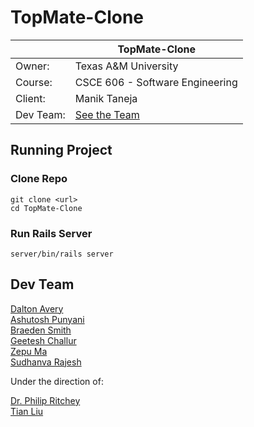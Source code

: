 # TopMate-Clone

|           | TopMate-Clone                   |
|-----------|---------------------------------|
| Owner:    | Texas A&M University            |
| Course:   | CSCE 606 - Software Engineering |
| Client:   | Manik Taneja                    |
| Dev Team: | [See the Team](#Dev-Team)       |

## Running Project

### Clone Repo
```
git clone <url>
cd TopMate-Clone
```

### Run Rails Server
```
server/bin/rails server
```

## Dev Team
[Dalton Avery](https://github.com/dalton-avery)\
[Ashutosh Punyani](https://github.com/ashutoshspunyani99-tamu)\
[Braeden Smith](https://github.com/BraedenSmith29)\
[Geetesh Challur](https://github.com/geeteshtamu)\
[Zepu Ma](https://github.com/zepuma-tamu)\
[Sudhanva Rajesh](https://github.com/sudhanvarajesh-tamu)  

Under the direction of:

[Dr. Philip Ritchey](https://github.com/philipritchey)\
[Tian Liu](https://github.com/tian1327)
